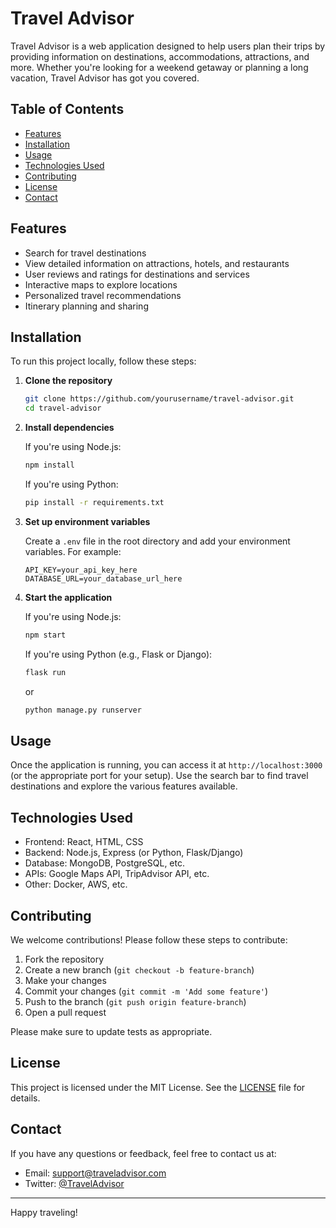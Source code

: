 # Travel Advisor

Travel Advisor is a web application designed to help users plan their trips by providing information on destinations, accommodations, attractions, and more. Whether you're looking for a weekend getaway or planning a long vacation, Travel Advisor has got you covered.

## Table of Contents

- [Features](#features)
- [Installation](#installation)
- [Usage](#usage)
- [Technologies Used](#technologies-used)
- [Contributing](#contributing)
- [License](#license)
- [Contact](#contact)

## Features

- Search for travel destinations
- View detailed information on attractions, hotels, and restaurants
- User reviews and ratings for destinations and services
- Interactive maps to explore locations
- Personalized travel recommendations
- Itinerary planning and sharing

## Installation

To run this project locally, follow these steps:

1. **Clone the repository**

    ```sh
    git clone https://github.com/yourusername/travel-advisor.git
    cd travel-advisor
    ```

2. **Install dependencies**

    If you're using Node.js:

    ```sh
    npm install
    ```

    If you're using Python:

    ```sh
    pip install -r requirements.txt
    ```

3. **Set up environment variables**

    Create a `.env` file in the root directory and add your environment variables. For example:

    ```plaintext
    API_KEY=your_api_key_here
    DATABASE_URL=your_database_url_here
    ```

4. **Start the application**

    If you're using Node.js:

    ```sh
    npm start
    ```

    If you're using Python (e.g., Flask or Django):

    ```sh
    flask run
    ```

    or

    ```sh
    python manage.py runserver
    ```

## Usage

Once the application is running, you can access it at `http://localhost:3000` (or the appropriate port for your setup). Use the search bar to find travel destinations and explore the various features available.

## Technologies Used

- Frontend: React, HTML, CSS
- Backend: Node.js, Express (or Python, Flask/Django)
- Database: MongoDB, PostgreSQL, etc.
- APIs: Google Maps API, TripAdvisor API, etc.
- Other: Docker, AWS, etc.

## Contributing

We welcome contributions! Please follow these steps to contribute:

1. Fork the repository
2. Create a new branch (`git checkout -b feature-branch`)
3. Make your changes
4. Commit your changes (`git commit -m 'Add some feature'`)
5. Push to the branch (`git push origin feature-branch`)
6. Open a pull request

Please make sure to update tests as appropriate.

## License

This project is licensed under the MIT License. See the [LICENSE](LICENSE) file for details.

## Contact

If you have any questions or feedback, feel free to contact us at:

- Email: support@traveladvisor.com
- Twitter: [@TravelAdvisor](https://twitter.com/TravelAdvisor)

---

Happy traveling!
